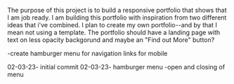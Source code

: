 <!-- ============== -->
<!--    PURPOSE     -->
<!-- ============== -->

The purpose of this project is to build a responsive portfolio that shows that I am job ready. I am building this portfolio with inspiration from two different ideas that i've combined. I plan to create my own portfolio--and by that I mean not using a template. The portfolio should have a landing page with text on less opacity backgorund and maybe an "Find out More" button?





<!-- =============== -->
<!--     PSEUDOCODE  -->
<!-- =============== -->
-create hamburger menu for navigation links for mobile








<!-- =============== -->
<!--     UPDATES     -->
<!-- =============== -->
02-03-23- initial commit
02-03-23- hamburger menu
    -open and closing of menu